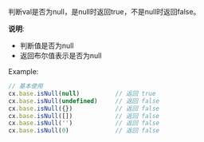判断val是否为null，是null时返回true，不是null时返回false。

**说明**: 
- 判断值是否为null
- 返回布尔值表示是否为null

Example:
```javascript
// 基本使用
cx.base.isNull(null)          // 返回 true
cx.base.isNull(undefined)     // 返回 false
cx.base.isNull({})            // 返回 false
cx.base.isNull([])            // 返回 false
cx.base.isNull('')            // 返回 false
cx.base.isNull(0)             // 返回 false
```